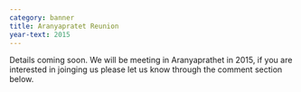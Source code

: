 ```yaml
---
category: banner
title: Aranyapratet Reunion
year-text: 2015
---
```

Details coming soon. We will be meeting in Aranyaprathet in 2015, if you are interested in joinging us please let us know through the comment section below.